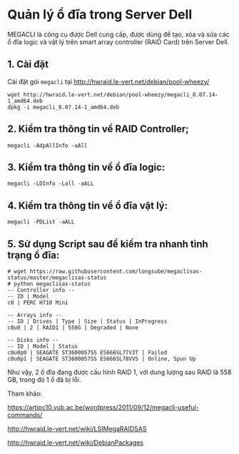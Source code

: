 # Quản lý ổ đĩa trong Server Dell
MEGACLI là công cụ được Dell cung cấp, được dùng để tạo, xóa và sửa các ổ đĩa logic và vật lý trên smart array controller (RAID Card) trên Server Dell.

## 1. Cài đặt
Cài đặt gói `megacli` tại http://hwraid.le-vert.net/debian/pool-wheezy/ 
```
wget http://hwraid.le-vert.net/debian/pool-wheezy/megacli_8.07.14-1_amd64.deb
dpkg -i megacli_8.07.14-1_amd64.deb
```

## 2. Kiểm tra thông tin về RAID Controller;
```
megacli -AdpAllInfo -aAll
```

## 3. Kiểm tra thông tin về ổ đĩa logic:
```
megacli -LDInfo -Lall -aALL
```

## 4. Kiểm tra thông tin về ổ đĩa vật lý:
```
megacli -PDList -aALL
```

## 5. Sử dụng Script sau để kiểm tra nhanh tình trạng ổ đĩa:
```
# wget https://raw.githubusercontent.com/longsube/megaclisas-status/master/megaclisas-status
# python megaclisas-status
-- Controller info --
-- ID | Model
c0 | PERC H710 Mini

-- Arrays info --
-- ID | Drives | Type | Size | Status | InProgress
c0u0 | 2 | RAID1 | 558G | Degraded | None

-- Disks info --
-- ID | Model | Status
c0u0p0 | SEAGATE ST3600057SS ES666SL77V3T | Failed
c0u0p1 | SEAGATE ST3600057SS ES666SL78VV5 | Online, Spun Up
```
Như vậy, 2 ổ đĩa đang được cấu hình RAID 1, với dung lượng sau RAID là 558 GB, trong đó 1 ổ đã bị lỗi.

Tham khảo:

https://artipc10.vub.ac.be/wordpress/2011/09/12/megacli-useful-commands/

http://hwraid.le-vert.net/wiki/LSIMegaRAIDSAS

http://hwraid.le-vert.net/wiki/DebianPackages